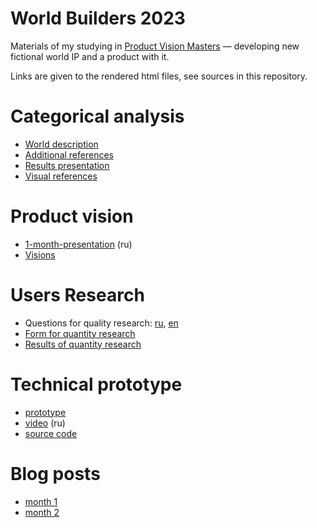 # World Builders 2023

Materials of my studying in [Product Vision Masters](https://www.productvisionmasters.com/studio) — developing new fictional world IP and a product with it.

Links are given to the rendered html files, see sources in this repository.

# Categorical analysis

- [World description](https://tiendil.github.io/world-builders-2023/categorical-analysis/other-side.html)
- [Additional references](https://tiendil.github.io/world-builders-2023/categorical-analysis/references.html)
- [Results presentation](https://tiendil.github.io/world-builders-2023/categorical-analysis/presentation/index.html#1)
- [Visual references](https://github.com/Tiendil/world-builders-2023/tree/main/references)

# Product vision

- [1-month-presentation](https://tiendil.github.io/world-builders-2023/reflection-1/index.html) (ru)
- [Visions](https://github.com/Tiendil/world-builders-2023/tree/main/vision-documents)

# Users Research

- Questions for quality research: [ru](https://tiendil.github.io/world-builders-2023/quality-research/questinary.html), [en](https://tiendil.github.io/world-builders-2023/quality-research/questinary-en.html)
- [Form for quantity research](https://docs.google.com/forms/d/e/1FAIpQLSeqhPItyFqUp3MrGyTiIC887q_vCXDV9OwwmK6H9PU-H-OX4Q/viewform?usp=sf_link)
- [Results of quantity research](https://tiendil.org/en/posts/making-a-fictional-universe-quantity-survey-processing)

# Technical prototype

- [prototype](https://tiendil.github.io/world-builders-2023/technical-prototype/dist/)
- [video](https://www.youtube.com/watch?v=nP8OOWgnjdI) (ru)
- [source code](https://github.com/Tiendil/world-builders-2023/tree/main/technical-prototype)

# Blog posts

- [month 1](https://tiendil.org/making-a-fictional-universe-month-1/)
- [month 2](https://tiendil.org/making-a-fictional-universe-month-2/)
